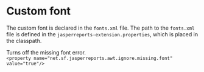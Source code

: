 # Custom font

The custom font is declared in the `fonts.xml` file. The path to the `fonts.xml`  
file is defined in the `jasperreports-extension.properties`, which is placed in 
the classpath.


Turns off the missing font error.  
`<property name="net.sf.jasperreports.awt.ignore.missing.font" value="true"/>`